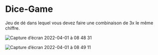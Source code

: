 # Dice-Game
Jeu de dé dans lequel vous devez faire une combinaison de 3x le même chiffre.

![Capture d’écran 2022-04-01 à 08 48 31](https://user-images.githubusercontent.com/92720413/161210387-0dcde2aa-40ca-4656-8af1-a9b7d6bc20bd.png)


![Capture d’écran 2022-04-01 à 08 49 11](https://user-images.githubusercontent.com/92720413/161210491-aa05281d-3d4d-45df-a8e0-71c69ff9142e.png)



